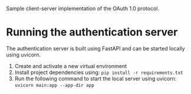 Sample client-server implementation of the OAuth 1.0 protocol.

# Running the authentication server

The authentication server is built using FastAPI and can be started locally using uvicorn.

1. Create and activate a new virtual environment
2. Install project dependencies using: `pip install -r requirements.txt`
3. Run the following command to start the local server using uvicorn: `uvicorn main:app --app-dir app`